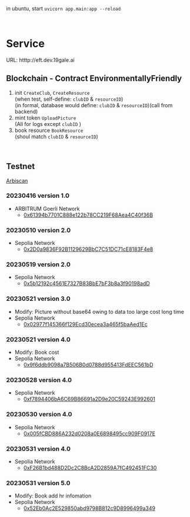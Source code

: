 
in ubuntu, start
`uvicorn app.main:app --reload`

<br>

# Service
URL: htttp://eft.dev.19gale.ai
<br>




## Blockchain - Contract EnvironmentallyFriendly

1. init `CreateClub`, `CreateResource` <br>
    (when test, self-define: `clubID` & `resourceID`)<br>
    (in formal, database would define: `clubID` & `resourceID`)(call from backend)
2. mint token `UploadPicture`<br>
    (All for logs except `clubID` )
3. book resource `BookResource`<br>
    (shoul match `clubID` & `resourceID`)

<br>

## Testnet
[Arbiscan](https://goerli.arbiscan.io/address/0x61394b7701c888e122b78cc219f68aea4c40f36b)

### 20230416 version 1.0
- ARBITRUM Goerli Network
    - [0x61394b7701C888e122b78CC219F68Aea4C40f36B](https://goerli.arbiscan.io/address/0x61394b7701c888e122b78cc219f68aea4c40f36b) 

### 20230510 version 2.0
- Sepolia Network
    - [0x2D0a9836F92B1129629BbC7C51DC71cE8183F4e8](https://sepolia.etherscan.io/address/0x2d0a9836f92b1129629bbc7c51dc71ce8183f4e8)

### 20230519 version 2.0
- Sepolia Network
    - [0x5b12192c4561E7327B83BbE7bF3b8a3f90198adD](https://sepolia.etherscan.io/address/0x5b12192c4561e7327b83bbe7bf3b8a3f90198add)


### 20230521 version 3.0
- Modify: Picture without base64 owing to data too large cost long time
- Sepolia Network
    - [0x02977f145366f129Ecd30ecea3a465f5baAed1Ec](https://sepolia.etherscan.io/address/0x02977f145366f129ecd30ecea3a465f5baaed1ec)


### 20230521 version 4.0
- Modify: Book cost
- Sepolia Network
    - [0x9f6ddb9098a7B506B0d0788d955413FdEEC561bD](https://sepolia.etherscan.io/address/0x9f6ddb9098a7b506b0d0788d955413fdeec561bd)


### 20230528 version 4.0
- Sepolia Network
    - [0xf7894406bA6C69B86691a2D9e20C59243E992601](https://sepolia.etherscan.io/address/0xf7894406bA6C69B86691a2D9e20C59243E992601)


### 20230530 version 4.0
- Sepolia Network
    - [0x005fCBD886A232d0208a0E6898495cc909F0917E](https://sepolia.etherscan.io/address/0x005fCBD886A232d0208a0E6898495cc909F0917E)

### 20230531 version 4.0
- Sepolia Network
    - [0xF26B1bd488D2Dc2C8BcA2D2859A7fC492451FC30](https://sepolia.etherscan.io/address/0xF26B1bd488D2Dc2C8BcA2D2859A7fC492451FC30)



### 20230531 version 5.0
- Modify: Book add hr infomation
- Sepolia Network
    - [0x52Eb0Ac2E529850abd9798B812c9D8996499a349](https://sepolia.etherscan.io/address/0x52eb0ac2e529850abd9798b812c9d8996499a349)
